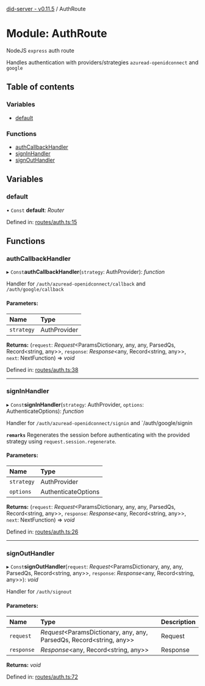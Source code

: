 [did-server - v0.11.5](../README.md) / AuthRoute

# Module: AuthRoute

NodeJS `express` auth route

Handles authentication with providers/strategies
`azuread-openidconnect` and `google`

## Table of contents

### Variables

- [default](authroute.md#default)

### Functions

- [authCallbackHandler](authroute.md#authcallbackhandler)
- [signInHandler](authroute.md#signinhandler)
- [signOutHandler](authroute.md#signouthandler)

## Variables

### default

• `Const` **default**: *Router*

Defined in: [routes/auth.ts:15](https://github.com/Puzzlepart/did/blob/dev/server/routes/auth.ts#L15)

## Functions

### authCallbackHandler

▸ `Const`**authCallbackHandler**(`strategy`: AuthProvider): *function*

Handler for `/auth/azuread-openidconnect/callback` and  `/auth/google/callback`

#### Parameters:

Name | Type |
:------ | :------ |
`strategy` | AuthProvider |

**Returns:** (`request`: *Request*<ParamsDictionary, any, any, ParsedQs, Record<string, any\>\>, `response`: *Response*<any, Record<string, any\>\>, `next`: NextFunction) => *void*

Defined in: [routes/auth.ts:38](https://github.com/Puzzlepart/did/blob/dev/server/routes/auth.ts#L38)

___

### signInHandler

▸ `Const`**signInHandler**(`strategy`: AuthProvider, `options`: AuthenticateOptions): *function*

Handler for `/auth/azuread-openidconnect/signin` and `/auth/google/signin

**`remarks`** Regenerates the session before authenticating with the provided
strategy using `request.session.regenerate`.

#### Parameters:

Name | Type |
:------ | :------ |
`strategy` | AuthProvider |
`options` | AuthenticateOptions |

**Returns:** (`request`: *Request*<ParamsDictionary, any, any, ParsedQs, Record<string, any\>\>, `response`: *Response*<any, Record<string, any\>\>, `next`: NextFunction) => *void*

Defined in: [routes/auth.ts:26](https://github.com/Puzzlepart/did/blob/dev/server/routes/auth.ts#L26)

___

### signOutHandler

▸ `Const`**signOutHandler**(`request`: *Request*<ParamsDictionary, any, any, ParsedQs, Record<string, any\>\>, `response`: *Response*<any, Record<string, any\>\>): *void*

Handler for `/auth/signout`

#### Parameters:

Name | Type | Description |
:------ | :------ | :------ |
`request` | *Request*<ParamsDictionary, any, any, ParsedQs, Record<string, any\>\> | Request   |
`response` | *Response*<any, Record<string, any\>\> | Response    |

**Returns:** *void*

Defined in: [routes/auth.ts:72](https://github.com/Puzzlepart/did/blob/dev/server/routes/auth.ts#L72)

